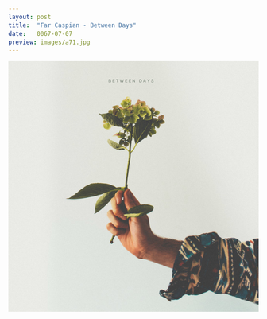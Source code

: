 ```yaml
---
layout: post
title:  "Far Caspian - Between Days"
date:   0067-07-07
preview: images/a71.jpg
---
```


![Far Caspian - Between Days](/images/a71.jpg)
